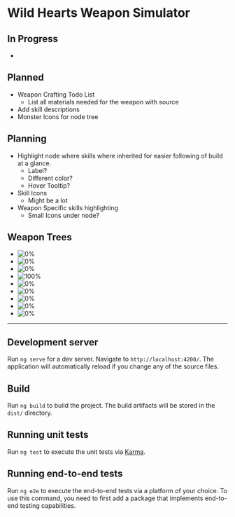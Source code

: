 # Wild Hearts Weapon Simulator



## **In Progress**

- 


## **Planned**

- Weapon Crafting Todo List
	- List all materials needed for the weapon with source
- Add skill descriptions
- Monster Icons for node tree

## **Planning**

- Highlight node where skills where inherited for easier following of build at a glance.
	- Label?
	- Different color?
	- Hover Tooltip?
- Skill Icons
	- Might be a lot
- Weapon Specific skills highlighting
	- Small Icons under node?


## **Weapon Trees**

- ![0%](https://progress-bar.dev/0?title=Katana%20%20%20%20%20%20%20%20%20)
- ![0%](https://progress-bar.dev/0?title=Nodachi%20%20%20%20%20%20%20%20)
- ![0%](https://progress-bar.dev/0?title=Katana%20%20%20%20%20%20%20%20%20)
- ![100%](https://progress-bar.dev/100?title=Bow%20%20%20%20%20%20%20%20%20%20%20%20)
- ![0%](https://progress-bar.dev/0?title=Maul%20%20%20%20%20%20%20%20%20%20%20)
- ![0%](https://progress-bar.dev/0?title=Bladed%20Wasaga%20%20)
- ![0%](https://progress-bar.dev/0?title=Claw%20Blade%20%20%20%20%20)
- ![0%](https://progress-bar.dev/0?title=Karakuri%20Staff%20)
- ![0%](https://progress-bar.dev/0?title=Cannon%20%20%20%20%20%20%20%20%20)

---

## Development server

Run `ng serve` for a dev server. Navigate to `http://localhost:4200/`. The application will automatically reload if you change any of the source files.

## Build

Run `ng build` to build the project. The build artifacts will be stored in the `dist/` directory.

## Running unit tests

Run `ng test` to execute the unit tests via [Karma](https://karma-runner.github.io).

## Running end-to-end tests

Run `ng e2e` to execute the end-to-end tests via a platform of your choice. To use this command, you need to first add a package that implements end-to-end testing capabilities.
